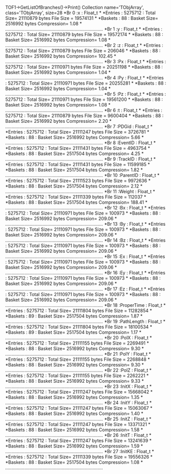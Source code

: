 TOF1->GetListOfBranches()->Print()
Collection name='TObjArray', class='TObjArray', size=28
 *Br    0 :x         : Float_t                                                *
*Entries :  5275712 : Total  Size=   21110879 bytes  File Size  =   19574131 *
*Baskets :       88 : Basket Size=    2516992 bytes  Compression=   1.08     *
*............................................................................*
 *Br    1 :y         : Float_t                                                *
*Entries :  5275712 : Total  Size=   21110879 bytes  File Size  =   19572174 *
*Baskets :       88 : Basket Size=    2516992 bytes  Compression=   1.08     *
*............................................................................*
 *Br    2 :z         : Float_t                                                *
*Entries :  5275712 : Total  Size=   21110879 bytes  File Size  =     206046 *
*Baskets :       88 : Basket Size=    2516992 bytes  Compression= 102.45     *
*............................................................................*
 *Br    3 :Px        : Float_t                                                *
*Entries :  5275712 : Total  Size=   21110971 bytes  File Size  =   20251198 *
*Baskets :       88 : Basket Size=    2516992 bytes  Compression=   1.04     *
*............................................................................*
 *Br    4 :Py        : Float_t                                                *
*Entries :  5275712 : Total  Size=   21110971 bytes  File Size  =   20255281 *
*Baskets :       88 : Basket Size=    2516992 bytes  Compression=   1.04     *
*............................................................................*
 *Br    5 :Pz        : Float_t                                                *
*Entries :  5275712 : Total  Size=   21110971 bytes  File Size  =   19561200 *
*Baskets :       88 : Basket Size=    2516992 bytes  Compression=   1.08     *
*............................................................................*
 *Br    6 :t         : Float_t                                                *
*Entries :  5275712 : Total  Size=   21110879 bytes  File Size  =    9600404 *
*Baskets :       88 : Basket Size=    2516992 bytes  Compression=   2.20     *
*............................................................................*
 *Br    7 :PDGid     : Float_t                                                *
*Entries :  5275712 : Total  Size=   21111247 bytes  File Size  =    3726781 *
*Baskets :       88 : Basket Size=    2516992 bytes  Compression=   5.66     *
*............................................................................*
 *Br    8 :EventID   : Float_t                                                *
*Entries :  5275712 : Total  Size=   21111431 bytes  File Size  =    4963754 *
*Baskets :       88 : Basket Size=    2517504 bytes  Compression=   4.25     *
*............................................................................*
 *Br    9 :TrackID   : Float_t                                                *
*Entries :  5275712 : Total  Size=   21111431 bytes  File Size  =   11599185 *
*Baskets :       88 : Basket Size=    2517504 bytes  Compression=   1.82     *
*............................................................................*
 *Br   10 :ParentID  : Float_t                                                *
*Entries :  5275712 : Total  Size=   21111523 bytes  File Size  =    9972636 *
*Baskets :       88 : Basket Size=    2517504 bytes  Compression=   2.12     *
*............................................................................*
 *Br   11 :Weight    : Float_t                                                *
*Entries :  5275712 : Total  Size=   21111339 bytes  File Size  =     112037 *
*Baskets :       88 : Basket Size=    2517504 bytes  Compression= 188.41     *
*............................................................................*
 *Br   12 :Bx        : Float_t                                                *
*Entries :  5275712 : Total  Size=   21110971 bytes  File Size  =     100973 *
*Baskets :       88 : Basket Size=    2516992 bytes  Compression= 209.06     *
*............................................................................*
 *Br   13 :By        : Float_t                                                *
*Entries :  5275712 : Total  Size=   21110971 bytes  File Size  =     100973 *
*Baskets :       88 : Basket Size=    2516992 bytes  Compression= 209.06     *
*............................................................................*
 *Br   14 :Bz        : Float_t                                                *
*Entries :  5275712 : Total  Size=   21110971 bytes  File Size  =     100973 *
*Baskets :       88 : Basket Size=    2516992 bytes  Compression= 209.06     *
*............................................................................*
 *Br   15 :Ex        : Float_t                                                *
*Entries :  5275712 : Total  Size=   21110971 bytes  File Size  =     100973 *
*Baskets :       88 : Basket Size=    2516992 bytes  Compression= 209.06     *
*............................................................................*
 *Br   16 :Ey        : Float_t                                                *
*Entries :  5275712 : Total  Size=   21110971 bytes  File Size  =     100973 *
*Baskets :       88 : Basket Size=    2516992 bytes  Compression= 209.06     *
*............................................................................*
 *Br   17 :Ez        : Float_t                                                *
*Entries :  5275712 : Total  Size=   21110971 bytes  File Size  =     100973 *
*Baskets :       88 : Basket Size=    2516992 bytes  Compression= 209.06     *
*............................................................................*
 *Br   18 :ProperTime : Float_t                                               *
*Entries :  5275712 : Total  Size=   21111804 bytes  File Size  =   11282854 *
*Baskets :       89 : Basket Size=    2517504 bytes  Compression=   1.87     *
*............................................................................*
 *Br   19 :PathLength : Float_t                                               *
*Entries :  5275712 : Total  Size=   21111804 bytes  File Size  =   18100534 *
*Baskets :       89 : Basket Size=    2517504 bytes  Compression=   1.17     *
*............................................................................*
 *Br   20 :PolX      : Float_t                                                *
*Entries :  5275712 : Total  Size=   21111155 bytes  File Size  =    2269491 *
*Baskets :       88 : Basket Size=    2516992 bytes  Compression=   9.30     *
*............................................................................*
 *Br   21 :PolY      : Float_t                                                *
*Entries :  5275712 : Total  Size=   21111155 bytes  File Size  =    2268848 *
*Baskets :       88 : Basket Size=    2516992 bytes  Compression=   9.30     *
*............................................................................*
 *Br   22 :PolZ      : Float_t                                                *
*Entries :  5275712 : Total  Size=   21111155 bytes  File Size  =    2262221 *
*Baskets :       88 : Basket Size=    2516992 bytes  Compression=   9.33     *
*............................................................................*
 *Br   23 :InitX     : Float_t                                                *
*Entries :  5275712 : Total  Size=   21111247 bytes  File Size  =   15668042 *
*Baskets :       88 : Basket Size=    2516992 bytes  Compression=   1.35     *
*............................................................................*
 *Br   24 :InitY     : Float_t                                                *
*Entries :  5275712 : Total  Size=   21111247 bytes  File Size  =   15063067 *
*Baskets :       88 : Basket Size=    2516992 bytes  Compression=   1.40     *
*............................................................................*
 *Br   25 :InitZ     : Float_t                                                *
*Entries :  5275712 : Total  Size=   21111247 bytes  File Size  =   13371321 *
*Baskets :       88 : Basket Size=    2516992 bytes  Compression=   1.58     *
*............................................................................*
 *Br   26 :InitT     : Float_t                                                *
*Entries :  5275712 : Total  Size=   21111247 bytes  File Size  =   13241639 *
*Baskets :       88 : Basket Size=    2516992 bytes  Compression=   1.59     *
*............................................................................*
 *Br   27 :InitKE    : Float_t                                                *
*Entries :  5275712 : Total  Size=   21111339 bytes  File Size  =   19556326 *
*Baskets :       88 : Basket Size=    2517504 bytes  Compression=   1.08     *
*............................................................................*
